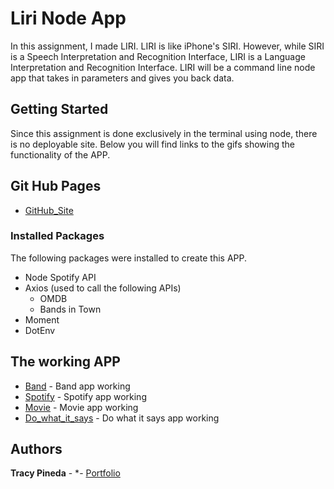 

# Liri Node App

In this assignment, I made LIRI. LIRI is like iPhone's SIRI. However, while SIRI is a Speech Interpretation and Recognition Interface, LIRI is a Language Interpretation and Recognition Interface. LIRI will be a command line node app that takes in parameters and gives you back data.
## Getting Started

Since this assignment is done exclusively in the terminal using node, there is no deployable site.  Below you will find links to the gifs showing the functionality of the APP.


## Git Hub Pages

* [GitHub_Site](https://tracypineda.github.io/liri-node-app/)

### Installed Packages

The following packages were installed to create this APP.
* Node Spotify API
* Axios (used to call the following APIs)
    * OMDB 
    * Bands in Town
* Moment
* DotEnv


## The working APP

* [Band](./assets/band.gif) - Band app working 
* [Spotify](./assets/spotify.gif) - Spotify app working
* [Movie](./assets/movie.gif) - Movie app working
* [Do_what_it_says](./assets/do.gif) - Do what it says app working


## Authors

**Tracy Pineda** - *- [Portfolio](https://tracypineda.github.io/Bootstrap-Portfolio/)

